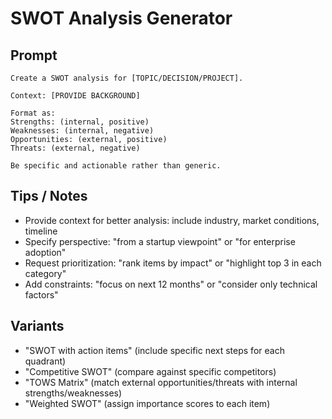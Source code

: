 # SWOT Analysis Generator

## Prompt
```
Create a SWOT analysis for [TOPIC/DECISION/PROJECT].

Context: [PROVIDE BACKGROUND]

Format as:
Strengths: (internal, positive)
Weaknesses: (internal, negative)
Opportunities: (external, positive)
Threats: (external, negative)

Be specific and actionable rather than generic.
```

## Tips / Notes
- Provide context for better analysis: include industry, market conditions, timeline
- Specify perspective: "from a startup viewpoint" or "for enterprise adoption"
- Request prioritization: "rank items by impact" or "highlight top 3 in each category"
- Add constraints: "focus on next 12 months" or "consider only technical factors"

## Variants
- "SWOT with action items" (include specific next steps for each quadrant)
- "Competitive SWOT" (compare against specific competitors)
- "TOWS Matrix" (match external opportunities/threats with internal strengths/weaknesses)
- "Weighted SWOT" (assign importance scores to each item)
